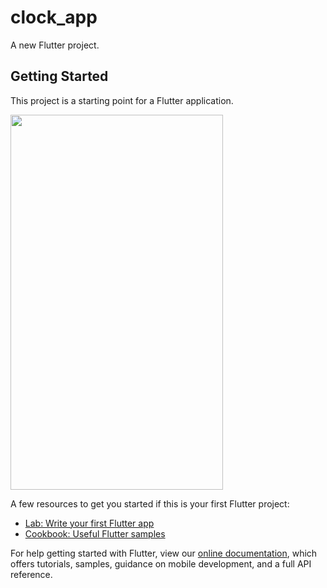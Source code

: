 # clock_app

A new Flutter project.

## Getting Started

This project is a starting point for a Flutter application.

<img src="https://i.ibb.co/Wf2CLrP/Screenshot-1599672784.png0" height="600" width="340">

A few resources to get you started if this is your first Flutter project:

- [Lab: Write your first Flutter app](https://flutter.dev/docs/get-started/codelab)
- [Cookbook: Useful Flutter samples](https://flutter.dev/docs/cookbook)

For help getting started with Flutter, view our
[online documentation](https://flutter.dev/docs), which offers tutorials,
samples, guidance on mobile development, and a full API reference.
